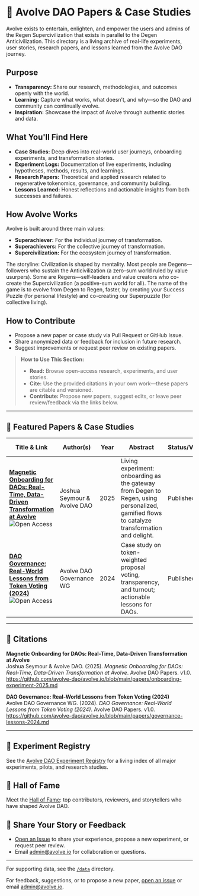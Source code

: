 # 📄 Avolve DAO Papers & Case Studies

Avolve exists to entertain, enlighten, and empower the users and admins of the Regen Supercivilization that exists in parallel to the Degen Anticivilization. This directory is a living archive of real-life experiments, user stories, research papers, and lessons learned from the Avolve DAO journey.

## Purpose
- **Transparency:** Share our research, methodologies, and outcomes openly with the world.
- **Learning:** Capture what works, what doesn’t, and why—so the DAO and community can continually evolve.
- **Inspiration:** Showcase the impact of Avolve through authentic stories and data.

## What You'll Find Here
- **Case Studies:** Deep dives into real-world user journeys, onboarding experiments, and transformation stories.
- **Experiment Logs:** Documentation of live experiments, including hypotheses, methods, results, and learnings.
- **Research Papers:** Theoretical and applied research related to regenerative tokenomics, governance, and community building.
- **Lessons Learned:** Honest reflections and actionable insights from both successes and failures.

## How Avolve Works
Avolve is built around three main values:
- **Superachiever:** For the individual journey of transformation.
- **Superachievers:** For the collective journey of transformation.
- **Supercivilization:** For the ecosystem journey of transformation.

The storyline: Civilization is shaped by mentality. Most people are Degens—followers who sustain the Anticivilization (a zero-sum world ruled by value usurpers). Some are Regens—self-leaders and value creators who co-create the Supercivilization (a positive-sum world for all). The name of the game is to evolve from Degen to Regen, faster, by creating your Success Puzzle (for personal lifestyle) and co-creating our Superpuzzle (for collective living).

## How to Contribute
- Propose a new paper or case study via Pull Request or GitHub Issue.
- Share anonymized data or feedback for inclusion in future research.
- Suggest improvements or request peer review on existing papers.

> **How to Use This Section:**
> - **Read:** Browse open-access research, experiments, and user stories.
> - **Cite:** Use the provided citations in your own work—these papers are citable and versioned.
> - **Contribute:** Propose new papers, suggest edits, or leave peer review/feedback via the links below.

---

## 🌟 Featured Papers & Case Studies

| Title & Link                                                                 | Author(s)        | Year | Abstract                                                                                                                         | Status/Version    | Citation/DOI           | Peer Review/Feedback                   |
|------------------------------------------------------------------------------|------------------|------|----------------------------------------------------------------------------------------------------------------------------------|-------------------|------------------------|----------------------------------------|
| **[Magnetic Onboarding for DAOs: Real-Time, Data-Driven Transformation at Avolve](./onboarding-experiment-2025.md)** <br> ![Open Access](https://img.shields.io/badge/open--access-green) | Joshua Seymour & Avolve DAO | 2025 | Living experiment: onboarding as the gateway from Degen to Regen, using personalized, gamified flows to catalyze transformation and delight. | Published v1.0    | [See below](#citations) | [Leave Feedback](https://github.com/avolve-dao/avolve.io/issues/new?title=Peer+Review+Onboarding+2025) |
| **[DAO Governance: Real-World Lessons from Token Voting (2024)](./governance-lessons-2024.md)** <br> ![Open Access](https://img.shields.io/badge/open--access-green) | Avolve DAO Governance WG | 2024 | Case study on token-weighted proposal voting, transparency, and turnout; actionable lessons for DAOs.                              | Published v1.0    | [See below](#citations) | [Leave Feedback](https://github.com/avolve-dao/avolve.io/issues/new?title=Peer+Review+Governance+2024) |

---

## 📝 Citations

**Magnetic Onboarding for DAOs: Real-Time, Data-Driven Transformation at Avolve**  
Joshua Seymour & Avolve DAO. (2025). *Magnetic Onboarding for DAOs: Real-Time, Data-Driven Transformation at Avolve*. Avolve DAO Papers. v1.0. https://github.com/avolve-dao/avolve.io/blob/main/papers/onboarding-experiment-2025.md

**DAO Governance: Real-World Lessons from Token Voting (2024)**  
Avolve DAO Governance WG. (2024). *DAO Governance: Real-World Lessons from Token Voting (2024)*. Avolve DAO Papers. v1.0. https://github.com/avolve-dao/avolve.io/blob/main/papers/governance-lessons-2024.md

---

## 🧪 Experiment Registry
See the [Avolve DAO Experiment Registry](./experiments.md) for a living index of all major experiments, pilots, and research studies.

## 🏅 Hall of Fame
Meet the [Hall of Fame](../HALL_OF_FAME.md): top contributors, reviewers, and storytellers who have shaped Avolve DAO.

## 🤲 Share Your Story or Feedback
- [Open an Issue](https://github.com/avolve-dao/avolve.io/issues/new/choose) to share your experience, propose a new experiment, or request peer review.
- Email [admin@avolve.io](mailto:admin@avolve.io) for collaboration or questions.

---

For supporting data, see the [`/data`](../data/) directory.

For feedback, suggestions, or to propose a new paper, [open an issue](https://github.com/avolve-dao/avolve.io/issues/new/choose) or email [admin@avolve.io](mailto:admin@avolve.io).
